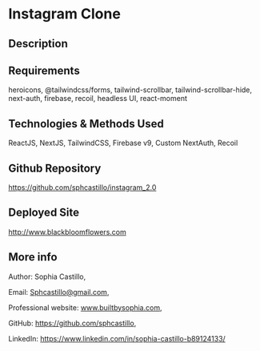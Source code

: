 # Instagram Clone 

## Description


## Requirements

heroicons, @tailwindcss/forms, tailwind-scrollbar, tailwind-scrollbar-hide, next-auth, firebase, recoil, headless UI, react-moment


## Technologies & Methods Used

ReactJS, NextJS, TailwindCSS, Firebase v9, Custom NextAuth, Recoil

## Github Repository

https://github.com/sphcastillo/instagram_2.0

## Deployed Site

http://www.blackbloomflowers.com

## More info

Author: Sophia Castillo,

Email: Sphcastillo@gmail.com,

Professional website: www.builtbysophia.com,

GitHub: https://github.com/sphcastillo,

LinkedIn: https://www.linkedin.com/in/sophia-castillo-b89124133/


